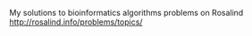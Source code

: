 My solutions to bioinformatics algorithms problems on Rosalind
http://rosalind.info/problems/topics/
